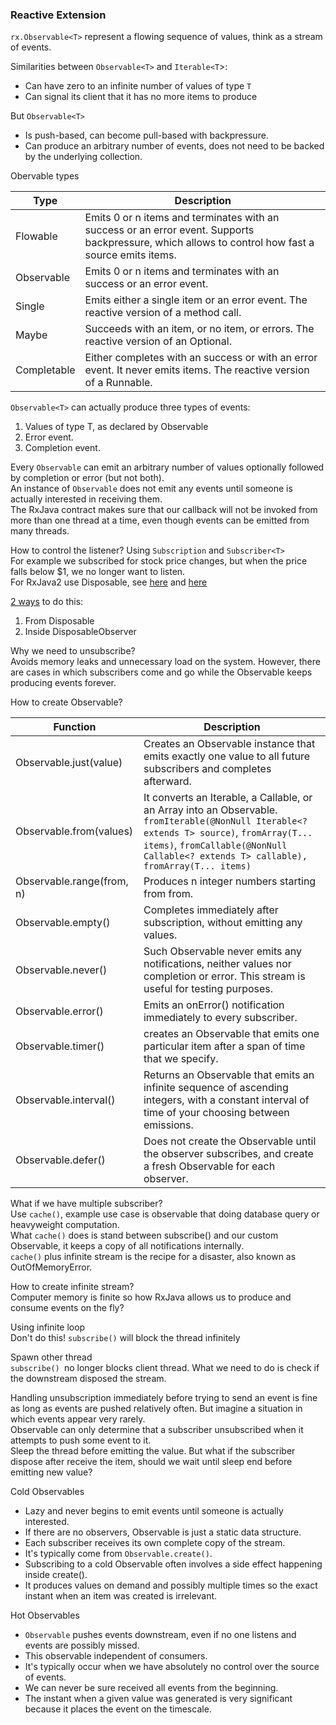 ### Reactive Extension

`rx.Observable<T>` represent a flowing sequence of values, think as a stream of events.

Similarities between `Observable<T>` and `Iterable<T`>:  
- Can have zero to an infinite number of values of type `T`  
- Can signal its client that it has no more items to produce

But `Observable<T>`  
- Is push-based, can become pull-based with backpressure.  
- Can produce an arbitrary number of events, does not need to be backed by the underlying collection.

Obervable types

| Type | Description | 
| --- | --- |
| Flowable<T> | Emits 0 or n items and terminates with an success or an error event. Supports backpressure, which allows to control how fast a source emits items. |
| Observable<T> | Emits 0 or n items and terminates with an success or an error event. |
| Single<T> | Emits either a single item or an error event. The reactive version of a method call. |
| Maybe<T> | Succeeds with an item, or no item, or errors. The reactive version of an Optional. |
| Completable | Either completes with an success or with an error event. It never emits items. The reactive version of a Runnable. |

`Observable<T>` can actually produce three types of events:  
1. Values of type T, as declared by Observable  
2. Error event.  
3. Completion event.

Every `Observable` can emit an arbitrary number of values optionally followed by completion or error (but not both).  
An instance of `Observable` does not emit any events until someone is actually interested in receiving them.  
The RxJava contract makes sure that our callback will not be invoked from more than one thread at a time, even though events can be emitted from many threads.

How to control the listener? Using `Subscription` and `Subscriber<T>`  
For example we subscribed for stock price changes, but when the price falls below $1, we no longer want to listen.  
For RxJava2 use Disposable, see [here](https://www.rallyhealth.com/coding/migrating-to-rxjava-2) and [here](https://www.vogella.com/tutorials/RxJava/article.html)  

[2 ways](https://github.com/bluething/exercisereactive/blob/main/reactiveprogrammingwithrxjava/src/test/java/io/github/bluething/reactive/reactiveprogrammingwithrxjava/ch2/SampleCode.java) to do this:  
1. From Disposable  
2. Inside DisposableObserver

Why we need to unsubscribe?  
Avoids memory leaks and unnecessary load on the system. However, there are cases in which subscribers come and go while the Observable keeps producing events forever.

How to create Observable?

| Function | Description |
| --- | --- |
| Observable.just(value) | Creates an Observable instance that emits exactly one value to all future subscribers and completes afterward. |
| Observable.from(values) | It converts an Iterable, a Callable, or an Array into an Observable. `fromIterable(@NonNull Iterable<? extends T> source)`,  `fromArray(T... items)`, `fromCallable(@NonNull Callable<? extends T> callable), fromArray(T... items)`|
| Observable.range(from, n) | Produces n integer numbers starting from from. |
| Observable.empty() | Completes immediately after subscription, without emitting any values. |
| Observable.never() | Such Observable never emits any notifications, neither values nor completion or error. This stream is useful for testing purposes. |
| Observable.error() | Emits an onError() notification immediately to every subscriber. |
| Observable.timer() | creates an Observable that emits one particular item after a span of time that we specify.|
| Observable.interval() | Returns an Observable that emits an infinite sequence of ascending integers, with a constant interval of time of your choosing between emissions.|
| Observable.defer() | Does not create the Observable until the observer subscribes, and create a fresh Observable for each observer.|

What if we have multiple subscriber?  
Use `cache()`, example use case is observable that doing database query or heavyweight computation.  
What `cache()` does is stand between subscribe() and our custom Observable, it keeps a copy of all notifications internally.  
`cache()` plus infinite stream is the recipe for a disaster, also known as OutOfMemoryError.

How to create infinite stream?  
Computer memory is finite so how RxJava allows us to produce and consume events on the fly?

Using infinite loop  
Don't do this! `subscribe()` will block the thread infinitely

Spawn other thread  
`subscribe() `no longer blocks client thread. What we need to do is check if the downstream disposed the stream.

Handling unsubscription immediately before trying to send an event is fine as long as events are pushed relatively often. But imagine a situation in which events appear very rarely.  
Observable can only determine that a subscriber unsubscribed when it attempts to push some event to it.  
Sleep the thread before emitting the value. But what if the subscriber dispose after receive the item, should we wait until sleep end before emitting new value?

Cold Observables  
- Lazy and never begins to emit events until someone is actually interested.  
- If there are no observers, Observable is just a static data structure.  
- Each subscriber receives its own complete copy of the stream.  
- It's typically come from `Observable.create()`.  
- Subscribing to a cold Observable often involves a side effect happening inside create().  
- It produces values on demand and possibly multiple times so the exact instant when an item was created is irrelevant.

Hot Observables  
- `Observable` pushes events downstream, even if no one listens and events are possibly missed.  
- This observable independent of consumers.  
- It's typically occur when we have absolutely no control over the source of events.  
- We can never be sure received all events from the beginning.
- The instant when a given value was generated is very significant because it places the event on the timescale.